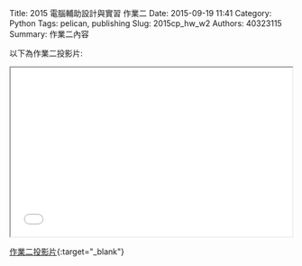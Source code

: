 Title: 2015 電腦輔助設計與實習 作業二
Date: 2015-09-19 11:41
Category: Python
Tags: pelican, publishing
Slug: 2015cp_hw_w2
Authors: 40323115
Summary: 作業二內容

以下為作業二投影片:

<iframe src="40323115_cp_w2_p.html" width="500" height="300"></iframe>

[作業二投影片](40323115_cp_w2_p.html){:target="_blank"}

